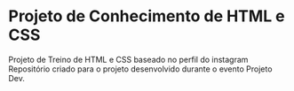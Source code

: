 # Projeto de Conhecimento de HTML e CSS
Projeto de Treino de HTML e CSS baseado no perfil do instagram
<br />
Repositório criado para o projeto desenvolvido durante o evento Projeto Dev.

